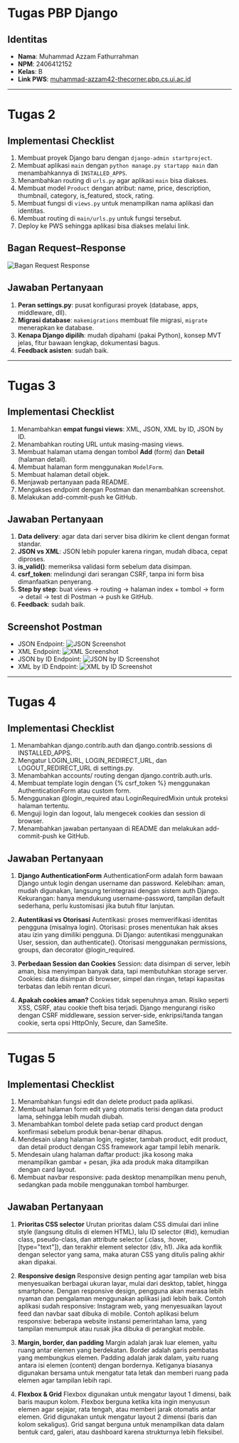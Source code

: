 # Tugas PBP Django

## Identitas
- **Nama**: Muhammad Azzam Fathurrahman  
- **NPM**: 2406412152  
- **Kelas**: B
- **Link PWS**: [muhammad-azzam42-thecorner.pbp.cs.ui.ac.id](https://muhammad-azzam42-thecorner.pbp.cs.ui.ac.id/)

-----------------------------

# Tugas 2 

## Implementasi Checklist
1. Membuat proyek Django baru dengan `django-admin startproject`.
2. Membuat aplikasi `main` dengan `python manage.py startapp main` dan menambahkannya di `INSTALLED_APPS`.
3. Menambahkan routing di `urls.py` agar aplikasi `main` bisa diakses.
4. Membuat model `Product` dengan atribut: name, price, description, thumbnail, category, is_featured, stock, rating.
5. Membuat fungsi di `views.py` untuk menampilkan nama aplikasi dan identitas.
6. Membuat routing di `main/urls.py` untuk fungsi tersebut.
7. Deploy ke PWS sehingga aplikasi bisa diakses melalui link.


## Bagan Request–Response
![Bagan Request Response](bagan.png)


## Jawaban Pertanyaan
1. **Peran settings.py**: pusat konfigurasi proyek (database, apps, middleware, dll).  
2. **Migrasi database**: `makemigrations` membuat file migrasi, `migrate` menerapkan ke database.  
3. **Kenapa Django dipilih**: mudah dipahami (pakai Python), konsep MVT jelas, fitur bawaan lengkap, dokumentasi bagus.  
4. **Feedback asisten**: sudah baik.  

-----------------------------

# Tugas 3 

## Implementasi Checklist
1. Menambahkan **empat fungsi views**: XML, JSON, XML by ID, JSON by ID.  
2. Menambahkan routing URL untuk masing-masing views.  
3. Membuat halaman utama dengan tombol **Add** (form) dan **Detail** (halaman detail).  
4. Membuat halaman form menggunakan `ModelForm`.  
5. Membuat halaman detail objek.  
6. Menjawab pertanyaan pada README.  
7. Mengakses endpoint dengan Postman dan menambahkan screenshot.  
8. Melakukan add-commit-push ke GitHub.  


## Jawaban Pertanyaan
1. **Data delivery**: agar data dari server bisa dikirim ke client dengan format standar.  
2. **JSON vs XML**: JSON lebih populer karena ringan, mudah dibaca, cepat diproses.  
3. **is_valid()**: memeriksa validasi form sebelum data disimpan.  
4. **csrf_token**: melindungi dari serangan CSRF, tanpa ini form bisa dimanfaatkan penyerang.  
5. **Step by step**: buat views → routing → halaman index + tombol → form → detail → test di Postman → push ke GitHub.  
6. **Feedback**: sudah baik.  


## Screenshot Postman
- JSON Endpoint: ![JSON Screenshot](json.png)  
- XML Endpoint: ![XML Screenshot](xml.png)  
- JSON by ID Endpoint: ![JSON by ID Screenshot](json-id.png)  
- XML by ID Endpoint: ![XML by ID Screenshot](xml-id.png)  


-----------------------------

# Tugas 4

## Implementasi Checklist

1. Menambahkan django.contrib.auth dan django.contrib.sessions di INSTALLED_APPS.
2. Mengatur LOGIN_URL, LOGIN_REDIRECT_URL, dan LOGOUT_REDIRECT_URL di settings.py.
3. Menambahkan accounts/ routing dengan django.contrib.auth.urls.
4. Membuat template login dengan {% csrf_token %} menggunakan AuthenticationForm atau custom form.
5. Menggunakan @login_required atau LoginRequiredMixin untuk proteksi halaman tertentu.
6. Menguji login dan logout, lalu mengecek cookies dan session di browser.
7. Menambahkan jawaban pertanyaan di README dan melakukan add-commit-push ke GitHub.

## Jawaban Pertanyaan

1. **Django AuthenticationForm** 
AuthenticationForm adalah form bawaan Django untuk login dengan username dan password.
Kelebihan: aman, mudah digunakan, langsung terintegrasi dengan sistem auth Django.
Kekurangan: hanya mendukung username-password, tampilan default sederhana, perlu kustomisasi jika butuh fitur lanjutan.

2. **Autentikasi vs Otorisasi**
Autentikasi: proses memverifikasi identitas pengguna (misalnya login).
Otorisasi: proses menentukan hak akses atau izin yang dimiliki pengguna.
Di Django: autentikasi menggunakan User, session, dan authenticate(). Otorisasi menggunakan permissions, groups, dan decorator @login_required.

3. **Perbedaan Session dan Cookies**
Session: data disimpan di server, lebih aman, bisa menyimpan banyak data, tapi membutuhkan storage server.
Cookies: data disimpan di browser, simpel dan ringan, tetapi kapasitas terbatas dan lebih rentan dicuri.

4. **Apakah cookies aman?**
Cookies tidak sepenuhnya aman. Risiko seperti XSS, CSRF, atau cookie theft bisa terjadi. Django mengurangi risiko dengan CSRF middleware, session server-side, enkripsi/tanda tangan cookie, serta opsi HttpOnly, Secure, dan SameSite.

-----------------------------

# Tugas 5

## Implementasi Checklist
1. Menambahkan fungsi edit dan delete product pada aplikasi.
2. Membuat halaman form edit yang otomatis terisi dengan data product lama, sehingga lebih mudah diubah.
3. Menambahkan tombol delete pada setiap card product dengan konfirmasi sebelum produk benar-benar dihapus.
4. Mendesain ulang halaman login, register, tambah product, edit product, dan detail product dengan CSS framework agar tampil lebih menarik.
5. Mendesain ulang halaman daftar product: jika kosong maka menampilkan gambar + pesan, jika ada produk maka ditampilkan dengan card layout.
6. Membuat navbar responsive: pada desktop menampilkan menu penuh, sedangkan pada mobile menggunakan tombol hamburger.

## Jawaban Pertanyaan
1. **Prioritas CSS selector**
Urutan prioritas dalam CSS dimulai dari inline style (langsung ditulis di elemen HTML), lalu ID selector (#id), kemudian class, pseudo-class, dan attribute selector (.class, :hover, [type="text"]), dan terakhir element selector (div, h1). Jika ada konflik dengan selector yang sama, maka aturan CSS yang ditulis paling akhir akan dipakai.

2. **Responsive design**
Responsive design penting agar tampilan web bisa menyesuaikan berbagai ukuran layar, mulai dari desktop, tablet, hingga smartphone. Dengan responsive design, pengguna akan merasa lebih nyaman dan pengalaman menggunakan aplikasi jadi lebih baik.
Contoh aplikasi sudah responsive: Instagram web, yang menyesuaikan layout feed dan navbar saat dibuka di mobile.
Contoh aplikasi belum responsive: beberapa website instansi pemerintahan lama, yang tampilan menumpuk atau rusak jika dibuka di perangkat mobile.

3. **Margin, border, dan padding**
Margin adalah jarak luar elemen, yaitu ruang antar elemen yang berdekatan.
Border adalah garis pembatas yang membungkus elemen.
Padding adalah jarak dalam, yaitu ruang antara isi elemen (content) dengan bordernya.
Ketiganya biasanya digunakan bersama untuk mengatur tata letak dan memberi ruang pada elemen agar tampilan lebih rapi.

4. **Flexbox & Grid**
Flexbox digunakan untuk mengatur layout 1 dimensi, baik baris maupun kolom. Flexbox berguna ketika kita ingin menyusun elemen agar sejajar, rata tengah, atau memberi jarak otomatis antar elemen.
Grid digunakan untuk mengatur layout 2 dimensi (baris dan kolom sekaligus). Grid sangat berguna untuk menampilkan data dalam bentuk card, galeri, atau dashboard karena strukturnya lebih fleksibel.